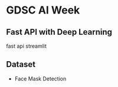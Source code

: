 # GDSC AI Week

## Fast API with Deep Learning
fast api
streamlit

## Dataset
- Face Mask Detection
## 